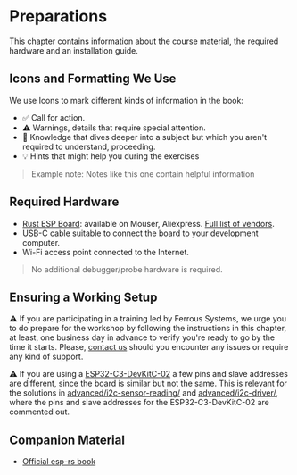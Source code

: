 # Preparations

This chapter contains information about the course material, the required hardware and an installation guide.

## Icons and Formatting We Use

We use Icons to mark different kinds of information in the book:
* ✅ Call for action.
* ⚠️ Warnings, details that require special attention.
* 🔎 Knowledge that dives deeper into a subject but which you aren't required to understand, proceeding.
* 💡 Hints that might help you during the exercises

> Example note: Notes like this one contain helpful information

## Required Hardware

- [Rust ESP Board](https://github.com/esp-rs/esp-rust-board): available on Mouser, Aliexpress. [Full list of vendors](https://github.com/esp-rs/esp-rust-board#where-to-buy).
- USB-C cable suitable to connect the board to your development computer.
- Wi-Fi access point connected to the Internet.

> No additional debugger/probe hardware is required.

## Ensuring a Working Setup
<!-- TODO: Update this comments -->

⚠️ If you are participating in a training led by Ferrous Systems, we urge you to do prepare for the workshop by following the instructions in this chapter, at least, one business day in advance to verify you're ready to go by the time it starts. Please, [contact us](https://ferrous-systems.com/contact/) should you encounter any issues or require any kind of support.

⚠️ If you are using a [ESP32-C3-DevKitC-02](https://docs.espressif.com/projects/esp-idf/en/latest/esp32c3/hw-reference/esp32c3/user-guide-devkitc-02.html) a few pins and slave addresses are different, since the board is similar but not the same. This is relevant for the solutions in [advanced/i2c-sensor-reading/](/advanced/i2c-sensor-reading/examples) and [advanced/i2c-driver/](/advanced/i2c-driver/src/), where the pins and slave addresses for the ESP32-C3-DevKitC-02 are commented out.

## Companion Material

- [Official esp-rs book](https://esp-rs.github.io/book/introduction.html)
